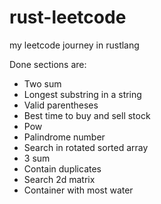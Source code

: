 # rust-leetcode
my leetcode journey in rustlang

Done sections are:
- Two sum
- Longest substring in a string
- Valid parentheses
- Best time to buy and sell stock
- Pow
- Palindrome number
- Search in rotated sorted array
- 3 sum
- Contain duplicates
- Search 2d matrix
- Container with most water
